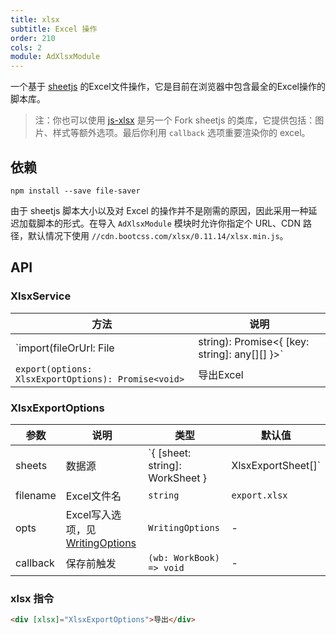 ```yaml
---
title: xlsx
subtitle: Excel 操作
order: 210
cols: 2
module: AdXlsxModule
---
```


一个基于 [sheetjs](https://docs.sheetjs.com) 的Excel文件操作，它是目前在浏览器中包含最全的Excel操作的脚本库。

> 注：你也可以使用 [js-xlsx](https://github.com/protobi/js-xlsx) 是另一个 Fork sheetjs 的类库，它提供包括：图片、样式等额外选项。最后你利用 `callback` 选项重要渲染你的 excel。

## 依赖

```
npm install --save file-saver
```

由于 sheetjs 脚本大小以及对 Excel 的操作并不是刚需的原因，因此采用一种延迟加载脚本的形式。在导入 `AdXlsxModule` 模块时允许你指定个 URL、CDN 路径，默认情况下使用 `//cdn.bootcss.com/xlsx/0.11.14/xlsx.min.js`。

## API

### XlsxService

方法 | 说明 |
----|------
`import(fileOrUrl: File | string): Promise<{ [key: string]: any[][] }>` | 导入Excel，返回 JSON
`export(options: XlsxExportOptions): Promise<void>` | 导出Excel

### XlsxExportOptions

参数 | 说明 | 类型 | 默认值
----|------|-----|------
sheets | 数据源 | `{ [sheet: string]: WorkSheet } | XlsxExportSheet[]` | -
filename | Excel文件名 | `string` | `export.xlsx`
opts | Excel写入选项，见 [WritingOptions](https://docs.sheetjs.com/#writing-options) | `WritingOptions` | -
callback | 保存前触发 | `(wb: WorkBook) => void` | -

### xlsx 指令

```html
<div [xlsx]="XlsxExportOptions">导出</div>
```
